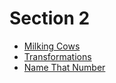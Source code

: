 # Section 2

* [Milking Cows](http://usacotraining.blogspot.com/2013/09/problem-121-milking-cows.html)
* [Transformations](http://cerberus.delosent.com:791/usacoprob2?a=B9qJm7lHXN8&S=transform)
* [Name That Number](http://usacotraining.blogspot.com/2013/09/problem-123-name-that-number.html)
